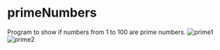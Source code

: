 # primeNumbers
Program to show if numbers from 1 to 100 are prime numbers.
![prime1](https://user-images.githubusercontent.com/105421946/220410410-27124df7-48d2-4fc2-a99d-b01a5d1d188c.png)
![prime2](https://user-images.githubusercontent.com/105421946/220410415-c107c703-5525-4173-8873-37a735e12b21.png)
